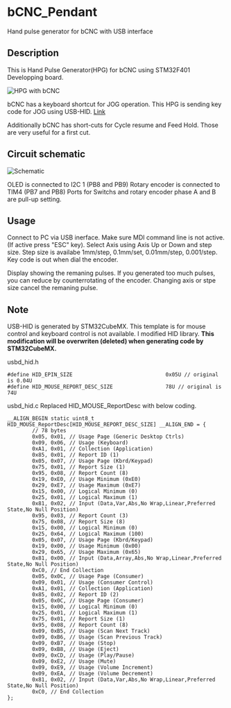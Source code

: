 # bCNC_Pendant
Hand pulse generator for bCNC with USB interface

## Description
This is Hand Pulse Generator(HPG) for bCNC using STM32F401 Developping board.

![HPG with bCNC](images/appearance.jpg)

bCNC has a keyboard shortcut for JOG operation. This HPG is sending key code for JOG using USB-HID.
[Link](https://github.com/vlachoudis/bCNC/wiki/Jogging)

Additionally bCNC has short-cuts for Cycle resume and Feed Hold. Those are very useful for a first cut.


## Circuit schematic

![Schematic](images/drawing.png)

OLED is connected to I2C 1 (PB8 and PB9)
Rotary encoder is connected to TIM4 (PB7 and PB8)
Ports for Switchs and rotary encoder phase A and B are pull-up setting.

## Usage
Connect to PC via USB inerface.
Make sure MDI command line is not active. (If active press "ESC" key).
Select Axis using Axis Up or Down and step size. Step size is availabe 1mm/step, 0.1mm/set, 0.01mm/step, 0.001/step.
Key code is out when dial the encoder.

Display showing the remaning pulses. If you generated too much pulses, you can reduce by counterrotating of the encoder. Changing axis or stpe size cancel the remaning pulse.

## Note
USB-HID is generated by STM32CubeMX. This template is for mouse control and keyboard control is not available.
I modified HID library. **This modification will be overwriten (deleted) when generating code by STM32CubeMX.**

usbd_hid.h

```
#define HID_EPIN_SIZE                              0x05U // original is 0.04U
#define HID_MOUSE_REPORT_DESC_SIZE                 78U // original is 74U
```

usbd_hid.c
Replaced HID_MOUSE_ReportDesc with below coding.

```
__ALIGN_BEGIN static uint8_t HID_MOUSE_ReportDesc[HID_MOUSE_REPORT_DESC_SIZE] __ALIGN_END = {
		// 78 bytes
		0x05, 0x01, // Usage Page (Generic Desktop Ctrls)
		0x09, 0x06, // Usage (Keyboard)
		0xA1, 0x01, // Collection (Application)
		0x85, 0x01, // Report ID (1)
		0x05, 0x07, // Usage Page (Kbrd/Keypad)
		0x75, 0x01, // Report Size (1)
		0x95, 0x08, // Report Count (8)
		0x19, 0xE0, // Usage Minimum (0xE0)
		0x29, 0xE7, // Usage Maximum (0xE7)
		0x15, 0x00, // Logical Minimum (0)
		0x25, 0x01, // Logical Maximum (1)
		0x81, 0x02, // Input (Data,Var,Abs,No Wrap,Linear,Preferred State,No Null Position)
		0x95, 0x03, // Report Count (3)
		0x75, 0x08, // Report Size (8)
		0x15, 0x00, // Logical Minimum (0)
		0x25, 0x64, // Logical Maximum (100)
		0x05, 0x07, // Usage Page (Kbrd/Keypad)
		0x19, 0x00, // Usage Minimum (0x00)
		0x29, 0x65, // Usage Maximum (0x65)
		0x81, 0x00, // Input (Data,Array,Abs,No Wrap,Linear,Preferred State,No Null Position)
		0xC0, // End Collection
		0x05, 0x0C, // Usage Page (Consumer)
		0x09, 0x01, // Usage (Consumer Control)
		0xA1, 0x01, // Collection (Application)
		0x85, 0x02, // Report ID (2)
		0x05, 0x0C, // Usage Page (Consumer)
		0x15, 0x00, // Logical Minimum (0)
		0x25, 0x01, // Logical Maximum (1)
		0x75, 0x01, // Report Size (1)
		0x95, 0x08, // Report Count (8)
		0x09, 0xB5, // Usage (Scan Next Track)
		0x09, 0xB6, // Usage (Scan Previous Track)
		0x09, 0xB7, // Usage (Stop)
		0x09, 0xB8, // Usage (Eject)
		0x09, 0xCD, // Usage (Play/Pause)
		0x09, 0xE2, // Usage (Mute)
		0x09, 0xE9, // Usage (Volume Increment)
		0x09, 0xEA, // Usage (Volume Decrement)
		0x81, 0x02, // Input (Data,Var,Abs,No Wrap,Linear,Preferred State,No Null Position)
		0xC0, // End Collection
};
```


